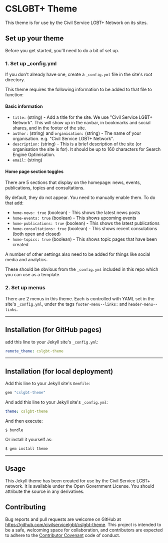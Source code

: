 # CSLGBT+ Theme

This theme is for use by the Civil Service LGBT+ Network on its sites.

## Set up your theme

Before you get started, you'll need to do a bit of set up.

### 1. Set up _config.yml

If you don't already have one, create a `_config.yml` file in the site's root directory.

This theme requires the following information to be added to that file to function:

#### Basic information

- `title:` (string) - Add a title for the site. We use "Civil Service LGBT+ Network". This will show up in the navbar, in bookmarks and social shares, and in the footer of the site.
- `author:` (string) and `organisation:` (string) - The name of your organisation. e.g. "Civil Service LGBT+ Network".
- `description:` (string) - This is a brief description of the site (or organisation the site is for). It should be up to 160 characters for Search Engine Optimisation.
- `email:` (string)

#### Home page section toggles

There are 5 sections that display on the homepage: news, events, publications, topics and consultations.

By default, they do not appear. You need to manually enable them. To do that add:

- `home-news: true` (boolean) - This shows the latest news posts
- `home-events: true` (boolean) - This shows upcoming events
- `home-publications: true` (boolean) - This shows the latest publications
- `home-consultations: true` (boolean) - This shows recent consulations (both open and closed)
- `home-topics: true` (boolean) - This shows topic pages that have been created

A number of other settings also need to be added for things like social media and analytics.

These should be obvious from the `_config.yml` included in this repo which you can use as a template.

### 2. Set up menus

There are 2 menus in this theme. Each is controlled with YAML set in the site's `_config.yml`, under the tags `footer-menu--links:` and `header-menu--links`.

---

## Installation (for GitHub pages)

add this line to your Jekyll site's `_config.yml`:

```yaml
remote_theme: cslgbt-theme
```

---

## Installation (for local deployment)

Add this line to your Jekyll site's `Gemfile`:

```ruby
gem "cslgbt-theme"
```

And add this line to your Jekyll site's `_config.yml`:

```yaml
theme: cslgbt-theme
```

And then execute:

    $ bundle

Or install it yourself as:

    $ gem install theme
    
---

## Usage

This Jekyll theme has been created for use by the Civil Service LGBT+ network. It is available under the Open Government License. You should attribute the source in any derivatives.

## Contributing

Bug reports and pull requests are welcome on GitHub at https://github.com/civilservicelgbt/cslgbt-theme. This project is intended to be a safe, welcoming space for collaboration, and contributors are expected to adhere to the [Contributor Covenant](http://contributor-covenant.org) code of conduct.	
